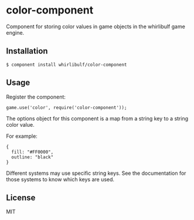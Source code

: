 
# color-component

Component for storing color values in game objects in the whirlibulf game engine.

## Installation

    $ component install whirlibulf/color-component

## Usage

Register the component:

    game.use('color', require('color-component'));

The options object for this component is a map from a string key to a string color value.

For example:

    {
      fill: "#FF0000",
      outline: "black"
    }

Different systems may use specific string keys.
See the documentation for those systems to know which keys are used.

## License

  MIT

